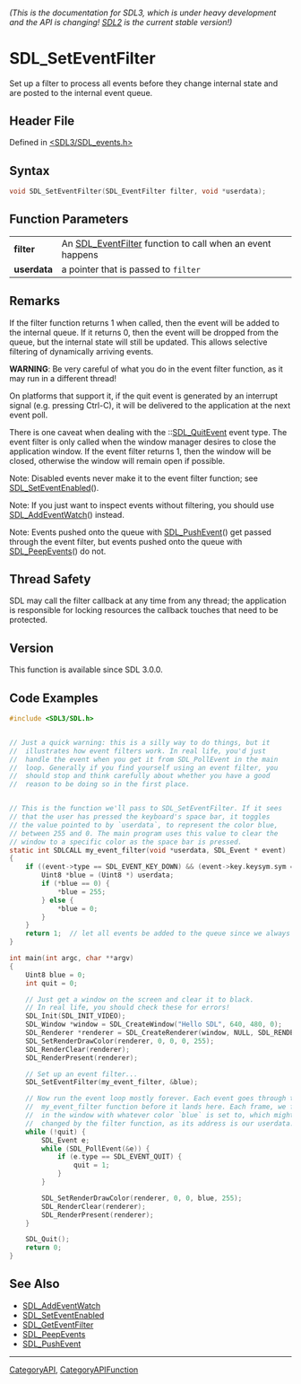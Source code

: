 ###### (This is the documentation for SDL3, which is under heavy development and the API is changing! [SDL2](https://wiki.libsdl.org/SDL2/) is the current stable version!)
# SDL_SetEventFilter

Set up a filter to process all events before they change internal state and are posted to the internal event queue.

## Header File

Defined in [<SDL3/SDL_events.h>](https://github.com/libsdl-org/SDL/blob/main/include/SDL3/SDL_events.h)

## Syntax

```c
void SDL_SetEventFilter(SDL_EventFilter filter, void *userdata);

```

## Function Parameters

|                  |                                                                              |
| ---------------- | ---------------------------------------------------------------------------- |
| **filter**       | An [SDL_EventFilter](SDL_EventFilter) function to call when an event happens |
| **userdata**     | a pointer that is passed to `filter`                                         |

## Remarks

If the filter function returns 1 when called, then the event will be added
to the internal queue. If it returns 0, then the event will be dropped from
the queue, but the internal state will still be updated. This allows
selective filtering of dynamically arriving events.

**WARNING**: Be very careful of what you do in the event filter function,
as it may run in a different thread!

On platforms that support it, if the quit event is generated by an
interrupt signal (e.g. pressing Ctrl-C), it will be delivered to the
application at the next event poll.

There is one caveat when dealing with the ::[SDL_QuitEvent](SDL_QuitEvent)
event type. The event filter is only called when the window manager desires
to close the application window. If the event filter returns 1, then the
window will be closed, otherwise the window will remain open if possible.

Note: Disabled events never make it to the event filter function; see
[SDL_SetEventEnabled](SDL_SetEventEnabled)().

Note: If you just want to inspect events without filtering, you should use
[SDL_AddEventWatch](SDL_AddEventWatch)() instead.

Note: Events pushed onto the queue with [SDL_PushEvent](SDL_PushEvent)()
get passed through the event filter, but events pushed onto the queue with
[SDL_PeepEvents](SDL_PeepEvents)() do not.

## Thread Safety

SDL may call the filter callback at any time from any thread; the
application is responsible for locking resources the callback touches that
need to be protected.

## Version

This function is available since SDL 3.0.0.

## Code Examples

```c
#include <SDL3/SDL.h>


// Just a quick warning: this is a silly way to do things, but it
//  illustrates how event filters work. In real life, you'd just
//  handle the event when you get it from SDL_PollEvent in the main
//  loop. Generally if you find yourself using an event filter, you
//  should stop and think carefully about whether you have a good
//  reason to be doing so in the first place.


// This is the function we'll pass to SDL_SetEventFilter. If it sees
// that the user has pressed the keyboard's space bar, it toggles
// the value pointed to by `userdata`, to represent the color blue,
// between 255 and 0. The main program uses this value to clear the
// window to a specific color as the space bar is pressed.
static int SDLCALL my_event_filter(void *userdata, SDL_Event * event)
{
    if ((event->type == SDL_EVENT_KEY_DOWN) && (event->key.keysym.sym == SDLK_SPACE)) {
        Uint8 *blue = (Uint8 *) userdata;
        if (*blue == 0) {
            *blue = 255;
        } else {
            *blue = 0;
        }
    }
    return 1;  // let all events be added to the queue since we always return 1.
}

int main(int argc, char **argv)
{
    Uint8 blue = 0;
    int quit = 0;

    // Just get a window on the screen and clear it to black.
    // In real life, you should check these for errors!
    SDL_Init(SDL_INIT_VIDEO);
    SDL_Window *window = SDL_CreateWindow("Hello SDL", 640, 480, 0);
    SDL_Renderer *renderer = SDL_CreateRenderer(window, NULL, SDL_RENDERER_PRESENTVSYNC);
    SDL_SetRenderDrawColor(renderer, 0, 0, 0, 255);
    SDL_RenderClear(renderer);
    SDL_RenderPresent(renderer);

    // Set up an event filter...
    SDL_SetEventFilter(my_event_filter, &blue);

    // Now run the event loop mostly forever. Each event goes through the
    //  my_event_filter function before it lands here. Each frame, we fill
    //  in the window with whatever color `blue` is set to, which might be
    //  changed by the filter function, as its address is our userdata.
    while (!quit) {
        SDL_Event e;
        while (SDL_PollEvent(&e)) {
            if (e.type == SDL_EVENT_QUIT) {
                quit = 1;
            }
        }

        SDL_SetRenderDrawColor(renderer, 0, 0, blue, 255);
        SDL_RenderClear(renderer);
        SDL_RenderPresent(renderer);
    }

    SDL_Quit();
    return 0;
}
```

## See Also

- [SDL_AddEventWatch](SDL_AddEventWatch)
- [SDL_SetEventEnabled](SDL_SetEventEnabled)
- [SDL_GetEventFilter](SDL_GetEventFilter)
- [SDL_PeepEvents](SDL_PeepEvents)
- [SDL_PushEvent](SDL_PushEvent)

----
[CategoryAPI](CategoryAPI), [CategoryAPIFunction](CategoryAPIFunction)

